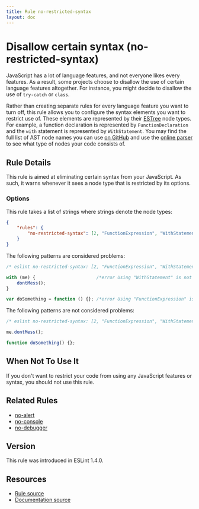 ```yaml
---
title: Rule no-restricted-syntax
layout: doc
---
```

<!-- Note: No pull requests accepted for this file. See README.md in the root directory for details. -->
# Disallow certain syntax (no-restricted-syntax)

JavaScript has a lot of language features, and not everyone likes every features. As a result, some projects choose to disallow the use of certain language features altogether. For instance, you might decide to disallow the use of `try-catch` or `class`.

Rather than creating separate rules for every language feature you want to turn off, this rule allows you to configure the syntax elements you want to restrict use of. These elements are represented by their [ESTree](https://github.com/estree/estree) node types. For example, a function declaration is represented by `FunctionDeclaration` and the `with` statement is represented by `WithStatement`. You may find the full list of AST node names you can use [on GitHub](https://github.com/eslint/espree/blob/master/lib/ast-node-types.js) and use the [online parser](https://eslint.org/parser/) to see what type of nodes your code consists of.

## Rule Details

This rule is aimed at eliminating certain syntax from your JavaScript. As such, it warns whenever it sees a node type that is restricted by its options.

### Options

This rule takes a list of strings where strings denote the node types:

```json
{
    "rules": {
        "no-restricted-syntax": [2, "FunctionExpression", "WithStatement"]
    }
}
```

The following patterns are considered problems:

```js
/* eslint no-restricted-syntax: [2, "FunctionExpression", "WithStatement"] */

with (me) {                       /*error Using "WithStatement" is not allowed.*/
    dontMess();
}

var doSomething = function () {}; /*error Using "FunctionExpression" is not allowed.*/
```

The following patterns are not considered problems:

```js
/* eslint no-restricted-syntax: [2, "FunctionExpression", "WithStatement"] */

me.dontMess();

function doSomething() {};
```

## When Not To Use It

If you don't want to restrict your code from using any JavaScript features or syntax, you should not use this rule.

## Related Rules

* [no-alert](no-alert)
* [no-console](no-console)
* [no-debugger](no-debugger)

## Version

This rule was introduced in ESLint 1.4.0.

## Resources

* [Rule source](https://github.com/eslint/eslint/tree/master/lib/rules/no-restricted-syntax.js)
* [Documentation source](https://github.com/eslint/eslint/tree/master/docs/rules/no-restricted-syntax.md)
